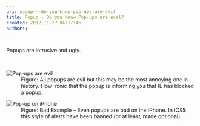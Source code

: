 ```yaml
---
uri: popup---do-you-know-pop-ups-are-evil
title: Popup - Do you know Pop-ups are evil?
created: 2012-11-27 04:17:46
authors:

---
```





<span class='intro'> <p>Popups are intrusive and ugly.</p> </span>

​<dl class="image"><dt><img alt="Pop-ups are evil" src="http&#58;//www.ssw.com.au/ssw/Standards/Rules/Images/popup-evil.jpg" /></dt> <dd>Figure&#58; All popups are evil but this may be the most annoying one in history. How ironic that the popup is informing you that IE has blocked a popup.</dd></dl> <dl class="badImage"><dt><img alt="Pop-up on iPhone" src="http&#58;//www.ssw.com.au/ssw/Standards/Rules/Images/iphone-popup.jpg" /></dt> <dd>Figure&#58; Bad Example – Even popups are bad on the iPhone. In iOS5 this style of alerts have been banned (or at least, made optional)</dd></dl>



